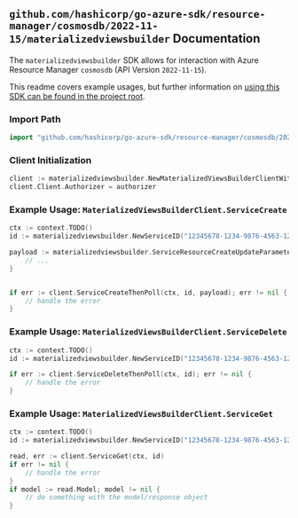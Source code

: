 
## `github.com/hashicorp/go-azure-sdk/resource-manager/cosmosdb/2022-11-15/materializedviewsbuilder` Documentation

The `materializedviewsbuilder` SDK allows for interaction with Azure Resource Manager `cosmosdb` (API Version `2022-11-15`).

This readme covers example usages, but further information on [using this SDK can be found in the project root](https://github.com/hashicorp/go-azure-sdk/tree/main/docs).

### Import Path

```go
import "github.com/hashicorp/go-azure-sdk/resource-manager/cosmosdb/2022-11-15/materializedviewsbuilder"
```


### Client Initialization

```go
client := materializedviewsbuilder.NewMaterializedViewsBuilderClientWithBaseURI("https://management.azure.com")
client.Client.Authorizer = authorizer
```


### Example Usage: `MaterializedViewsBuilderClient.ServiceCreate`

```go
ctx := context.TODO()
id := materializedviewsbuilder.NewServiceID("12345678-1234-9876-4563-123456789012", "example-resource-group", "databaseAccountName", "serviceName")

payload := materializedviewsbuilder.ServiceResourceCreateUpdateParameters{
	// ...
}


if err := client.ServiceCreateThenPoll(ctx, id, payload); err != nil {
	// handle the error
}
```


### Example Usage: `MaterializedViewsBuilderClient.ServiceDelete`

```go
ctx := context.TODO()
id := materializedviewsbuilder.NewServiceID("12345678-1234-9876-4563-123456789012", "example-resource-group", "databaseAccountName", "serviceName")

if err := client.ServiceDeleteThenPoll(ctx, id); err != nil {
	// handle the error
}
```


### Example Usage: `MaterializedViewsBuilderClient.ServiceGet`

```go
ctx := context.TODO()
id := materializedviewsbuilder.NewServiceID("12345678-1234-9876-4563-123456789012", "example-resource-group", "databaseAccountName", "serviceName")

read, err := client.ServiceGet(ctx, id)
if err != nil {
	// handle the error
}
if model := read.Model; model != nil {
	// do something with the model/response object
}
```
